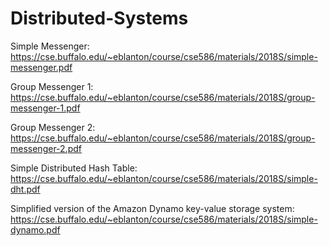 # Distributed-Systems

Simple Messenger: https://cse.buffalo.edu/~eblanton/course/cse586/materials/2018S/simple-messenger.pdf

Group Messenger 1: https://cse.buffalo.edu/~eblanton/course/cse586/materials/2018S/group-messenger-1.pdf

Group Messenger 2: https://cse.buffalo.edu/~eblanton/course/cse586/materials/2018S/group-messenger-2.pdf

Simple Distributed Hash Table: https://cse.buffalo.edu/~eblanton/course/cse586/materials/2018S/simple-dht.pdf

Simplified version of the Amazon Dynamo key-value storage system: https://cse.buffalo.edu/~eblanton/course/cse586/materials/2018S/simple-dynamo.pdf
